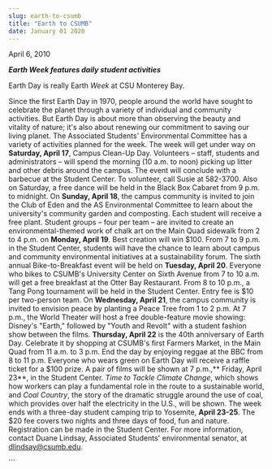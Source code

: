 ```yaml
---
slug: earth-to-csumb
title: "Earth to CSUMB"
date: January 01 2020
---
```


 
<p>April 6, 2010</p>
<p>
  <strong><em>Earth Week features daily student activities</em></strong>
</p>
<p>Earth Day is really Earth <em>Week</em> at CSU Monterey Bay.</p>
<p>
  Since the first Earth Day in 1970, people around the world have sought to
  celebrate the planet through a variety of individual and community activities.
  But Earth Day is about more than observing the beauty and vitality of nature;
  it's also about renewing our commitment to saving our living planet. The
  Associated Students' Environmental Committee has a variety of activities
  planned for the week. The week will get under way on
  <strong>Saturday, April 17</strong>, Campus Clean-Up Day. Volunteers – staff,
  students and administrators – will spend the morning (10 a.m. to noon) picking
  up litter and other debris around the campus. The event will conclude with a
  barbecue at the Student Center. To volunteer, call Susie at 582-3700. Also on
  Saturday, a free dance will be held in the Black Box Cabaret from 9 p.m. to
  midnight. On <strong>Sunday, April 18</strong>, the campus community is
  invited to join the Club of Eden and the AS Environmental Committee to learn
  about the university's community garden and composting. Each student will
  receive a free plant. Student groups – four per team – are invited to create
  an environmental-themed work of chalk art on the Main Quad sidewalk from 2 to
  4 p.m. on <strong>Monday, April 19</strong>. Best creation will win $100. From
  7 to 9 p.m. in the Student Center, students will have the chance to learn
  about campus and community environmental initiatives at a sustainability
  forum. The sixth annual Bike-to-Breakfast event will be held on
  <strong>Tuesday, April 20</strong>. Everyone who bikes to CSUMB's University
  Center on Sixth Avenue from 7 to 10 a.m. will get a free breakfast at the
  Otter Bay Restaurant. From 8 to 10 p.m., a Tang Pong tournament will be held
  in the Student Center. Entry fee is $10 per two-person team. On
  <strong>Wednesday, April 21</strong>, the campus community is invited to
  envision peace by planting a Peace Tree from 1 to 2 p.m. At 7 p.m., the World
  Theater will host a free double-feature movie showing: Disney's "Earth,"
  followed by "Youth and Revolt" with a student fashion show between the films.
  <strong>Thursday, April 22</strong> is the 40th anniversary of Earth Day.
  Celebrate it by shopping at CSUMB's first Farmers Market, in the Main Quad
  from 11 a.m. to 3 p.m. End the day by enjoying reggae at the BBC from 8 to 11
  p.m. Everyone who wears green on Earth Day will receive a raffle ticket for a
  $100 prize. A pair of films will be shown at 7 p.m.,** Friday, April 23**, in
  the Student Center. <em>Time to Tackle Climate Change</em>, which shows how
  workers can play a fundamental role in the route to a sustainable world, and
  <em>Coal Country</em>, the story of the dramatic struggle around the use of
  coal, which provides over half the electricity in the U.S., will be shown. The
  week ends with a three-day student camping trip to Yosemite,
  <strong>April 23-25</strong>. The $20 fee covers two nights and three days of
  food, fun and nature. Registration can be made in the Student Center. For more
  information, contact Duane Lindsay, Associated Students' environmental
  senator, at
  <a
    href="&#109;&#97;&#105;&#108;&#x74;&#x6f;&#x3a;&#x64;l&#105;&#110;&#100;&#x73;&#x61;&#x79;&#x40;c&#115;&#117;&#109;&#98;&#x2e;&#x65;&#x64;&#x75;"
    >dlindsay@csumb.edu</a
  >.
</p>
```
